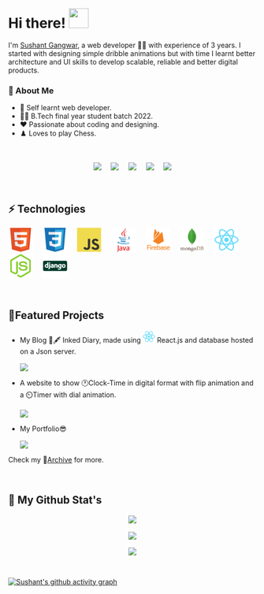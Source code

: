 # Hi there! <img src="https://media.giphy.com/media/hvRJCLFzcasrR4ia7z/giphy.gif" width="40" height="40" />

I'm [Sushant Gangwar](https://www.linkedin.com/in/sushant-gangwar/), a web developer 🧑‍💻 with experience of 3 years. I started with designing simple dribble animations but with time I learnt better architecture and UI skills to develop scalable, reliable and better digital products.

### 👻 About Me
- 🌱 Self learnt web developer.
- 👨‍🎓 B.Tech final year student batch 2022.
- ❤️ Passionate about coding and designing.
- ♟️ Loves to play Chess.

&nbsp; 
<p align="center">
    <a href="https://sushantgangwar.netlify.app/"><img src="https://img.shields.io/badge/PORTFOLIO-57d60d?&style=for-the-badge" /></a>
    &nbsp; &nbsp; 
    <a href="mailto:sushant.gangwar.work@gmail.com?subject=Sushant%20Gangwar"><img src="https://img.shields.io/badge/gmail-%23D14836.svg?&style=for-the-badge&logo=gmail&logoColor=white" /></a>
    &nbsp; &nbsp; 
    <a href="https://twitter.com/sushantgwr"><img src="https://img.shields.io/badge/twitter-%231DA1F2.svg?&style=for-the-badge&logo=twitter&logoColor=white" /></a>
    &nbsp; &nbsp; 
    <a href="https://www.linkedin.com/in/sushant-gangwar/"><img src="https://img.shields.io/badge/linkedin-%230077B5.svg?&style=for-the-badge&logo=linkedin&logoColor=white"/></a>
    &nbsp; &nbsp; 
    <img src="https://visitor-badge.glitch.me/badge?page_id=sushantgwr87.sushantgwr87" width="100" />
</p>
&nbsp; 

## ⚡ Technologies

<p align="left">
    <img src="https://raw.githubusercontent.com/devicons/devicon/master/icons/html5/html5-original.svg" alt="HTML5" width="50" height="50"/>
    &nbsp; &nbsp; 
    <img src="https://raw.githubusercontent.com/devicons/devicon/master/icons/css3/css3-original.svg" alt="CSS3" width="50" height="50"/>
    &nbsp; &nbsp; 
    <img src="https://raw.githubusercontent.com/devicons/devicon/master/icons/javascript/javascript-original.svg" alt="Javascript" width="50" height="50"/>
    &nbsp; &nbsp; 
    <img src="https://raw.githubusercontent.com/devicons/devicon/master/icons/java/java-original-wordmark.svg" alt="Java" width="50" height="50"/>
    &nbsp; &nbsp; 
    <img src="https://raw.githubusercontent.com/devicons/devicon/master/icons/firebase/firebase-plain-wordmark.svg" alt="Firebase" width="50" height="50"/>
    &nbsp; &nbsp; 
    <img src="https://raw.githubusercontent.com/devicons/devicon/master/icons/mongodb/mongodb-original-wordmark.svg" alt="Mongodb" width="50" height="50"/>
    &nbsp; &nbsp; 
    <img src="https://raw.githubusercontent.com/devicons/devicon/master/icons/react/react-original.svg" alt="React" width="50" height="50"/>
    &nbsp; &nbsp; 
    <img src="https://raw.githubusercontent.com/devicons/devicon/master/icons/nodejs/nodejs-original.svg" alt="Nodejs" width="50" height="50"/>
    &nbsp; &nbsp; 
    <img src="https://raw.githubusercontent.com/devicons/devicon/master/icons/django/django-original.svg" alt="Django" width="50" height="50"/>
</p>

&nbsp; 

## 📌Featured Projects

- My Blog 📜🖋️ Inked Diary, made using <img src="https://raw.githubusercontent.com/devicons/devicon/master/icons/react/react-original.svg" alt="react" width="25" height="25" /> React.js and database hosted on a Json server.

  <a href="https://github.com/sushantgwr87/Inked-Diary">
    <img align="center" src="https://github-readme-stats.vercel.app/api/pin/?username=sushantgwr87&repo=Inked-Diary&theme=algolia" />
  </a>

- A website to show 🕐Clock-Time in digital format with flip animation and a ⏲️Timer with dial animation.

  <a href="https://github.com/sushantgwr87/Clock-Timer">
    <img align="center" src="https://github-readme-stats.vercel.app/api/pin/?username=sushantgwr87&repo=Clock-Timer&theme=algolia" />
  </a>

- My Portfolio😎

  <a href="https://github.com/sushantgwr87/portfolio">
    <img align="center" src="https://github-readme-stats.vercel.app/api/pin/?username=sushantgwr87&repo=portfolio&theme=algolia" />
  </a>

Check my 📂[Archive](https://github.com/sushantgwr87?tab=repositories) for more.

&nbsp; 

## 🚀 My Github Stat's

<p align="center">
    <img align="center" margin="20px" src="https://github-readme-streak-stats.herokuapp.com/?user=sushantgwr87&include_all_commits=true&count_private=true&fire=00ff6a&theme=algolia" />
</p>

<p align="center">
    <img align="center" margin="20px" src="https://github-readme-stats.vercel.app/api/top-langs/?username=sushantgwr87&layout=compact&height=30&theme=algolia" />
</p>
<p align="center">
  <img align="center" src="https://github-readme-stats.vercel.app/api?username=sushantgwr87&hide_title=true&show_icons=true&include_all_commits=true&count_private=true&line_height=30&theme=algolia" />
</p>

&nbsp; 

[![Sushant's github activity graph](https://activity-graph.herokuapp.com/graph?username=sushantgwr87&include_all_commits=true&count_private=true&theme=react-dark)](https://github.com/sushantgwr87)

<!-- ![Visitor Count](https://profile-counter.glitch.me/sushantgwr87/count.svg) -->
